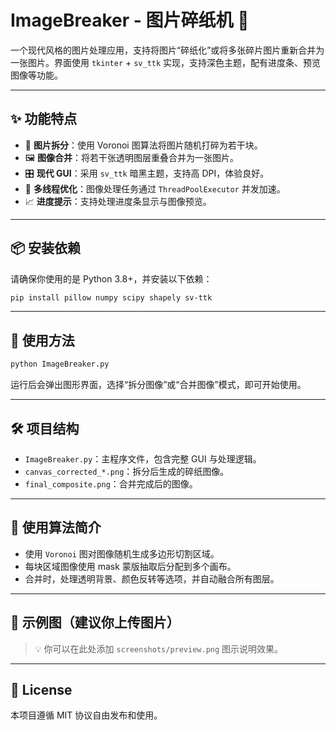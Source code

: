 # ImageBreaker - 图片碎纸机 🧨

一个现代风格的图片处理应用，支持将图片“碎纸化”或将多张碎片图片重新合并为一张图片。界面使用 `tkinter` + `sv_ttk` 实现，支持深色主题，配有进度条、预览图像等功能。

---

## ✨ 功能特点

- 🧩 **图片拆分**：使用 Voronoi 图算法将图片随机打碎为若干块。
- 🖼️ **图像合并**：将若干张透明图层重叠合并为一张图片。
- 🎛️ **现代 GUI**：采用 `sv_ttk` 暗黑主题，支持高 DPI，体验良好。
- 🧵 **多线程优化**：图像处理任务通过 `ThreadPoolExecutor` 并发加速。
- 📈 **进度提示**：支持处理进度条显示与图像预览。

---

## 📦 安装依赖

请确保你使用的是 Python 3.8+，并安装以下依赖：

```bash
pip install pillow numpy scipy shapely sv-ttk
```

---

## 🚀 使用方法

```bash
python ImageBreaker.py
```

运行后会弹出图形界面，选择“拆分图像”或“合并图像”模式，即可开始使用。

---

## 🛠️ 项目结构

- `ImageBreaker.py`：主程序文件，包含完整 GUI 与处理逻辑。
- `canvas_corrected_*.png`：拆分后生成的碎纸图像。
- `final_composite.png`：合并完成后的图像。

---

## 🧠 使用算法简介

- 使用 `Voronoi` 图对图像随机生成多边形切割区域。
- 每块区域图像使用 mask 蒙版抽取后分配到多个画布。
- 合并时，处理透明背景、颜色反转等选项，并自动融合所有图层。

---

## 📸 示例图（建议你上传图片）

> 💡 你可以在此处添加 `screenshots/preview.png` 图示说明效果。

---

## 📄 License

本项目遵循 MIT 协议自由发布和使用。
